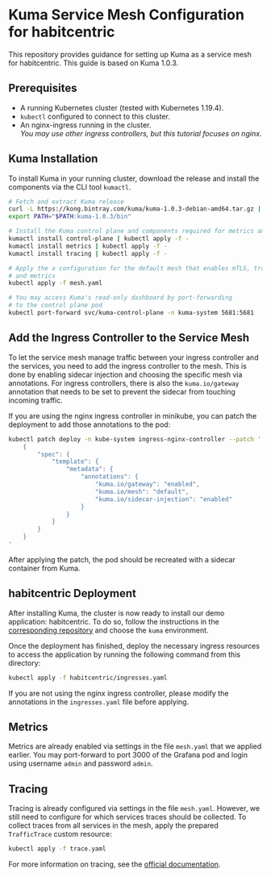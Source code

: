 # Kuma Service Mesh Configuration for habitcentric

This repository provides guidance for setting up Kuma as a service mesh for
habitcentric. This guide is based on Kuma 1.0.3.

## Prerequisites

- A running Kubernetes cluster (tested with Kubernetes 1.19.4).
- `kubectl` configured to connect to this cluster.
- An nginx-ingress running in the cluster. \
  _You may use other ingress controllers, but this tutorial focuses on nginx._

## Kuma Installation

To install Kuma in your running cluster, download the release and install the
components via the CLI tool `kumactl`.

```sh
# Fetch and extract Kuma release
curl -L https://kong.bintray.com/kuma/kuma-1.0.3-debian-amd64.tar.gz | tar -xz
export PATH="$PATH:kuma-1.0.3/bin"

# Install the Kuma control plane and components required for metrics and tracing
kumactl install control-plane | kubectl apply -f -
kumactl install metrics | kubectl apply -f -
kumactl install tracing | kubectl apply -f -

# Apply the a configuration for the default mesh that enables mTLS, tracing
# and metrics
kubectl apply -f mesh.yaml

# You may access Kuma's read-only dashboard by port-forwarding
# to the control plane pod
kubectl port-forward svc/kuma-control-plane -n kuma-system 5681:5681
```

## Add the Ingress Controller to the Service Mesh

To let the service mesh manage traffic between your ingress controller and the
services, you need to add the ingress controller to the mesh. This is done by
enabling sidecar injection and choosing the specific mesh via annotations. For
ingress controllers, there is also the `kuma.io/gateway` annotation that needs to
be set to prevent the sidecar from touching incoming traffic.

If you are using the nginx ingress controller in minikube, you can patch the
deployment to add those annotations to the pod:

```sh
kubectl patch deploy -n kube-system ingress-nginx-controller --patch '
    {
        "spec": {
            "template": {
                "metadata": {
                    "annotations": {
                        "kuma.io/gateway": "enabled",
                        "kuma.io/mesh": "default",
                        "kuma.io/sidecar-injection": "enabled"
                    }
                }
            }
        }
    }
'
```

After applying the patch, the pod should be recreated with a sidecar container
from Kuma.

## habitcentric Deployment

After installing Kuma, the cluster is now ready to install our demo application:
habitcentric. To do so, follow the instructions in the [corresponding
repository](https://gitlab.com/habitcentric-infrastructure/hc-kubernetes) and
choose the `kuma` environment.

Once the deployment has finished, deploy the necessary ingress resources to
access the application by running the following command from this directory:

```bash
kubectl apply -f habitcentric/ingresses.yaml
```

If you are not using the nginx ingress controller, please modify the annotations
in the `ingresses.yaml` file before applying.

## Metrics

Metrics are already enabled via settings in the file `mesh.yaml` that we applied
earlier. You may port-forward to port 3000 of the Grafana pod and login using
username `admin` and password `admin`.

## Tracing

Tracing is already configured via settings in the file `mesh.yaml`. However, we
still need to configure for which services traces should be collected. To
collect traces from all services in the mesh, apply the prepared `TrafficTrace`
custom resource:

```sh
kubectl apply -f trace.yaml
```

For more information on tracing, see the [official
documentation](https://kuma.io/docs/1.0.3/policies/traffic-trace/).